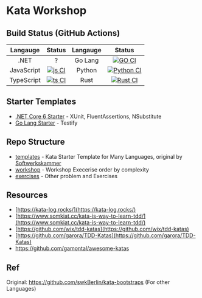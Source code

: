 # Kata Workshop

## Build Status (GitHub Actions)

|    Langauge   | Status |  Langauge  | Status |
|:----------:|:------:|:-------:|:------:|
| .NET       | ?      | Go Lang | [![GO CI](https://github.com/dotnetthailand/kata-workshop/actions/workflows/go.yml/badge.svg)](https://github.com/dotnetthailand/kata-workshop/actions/workflows/go.yml)      |
| JavaScript | [![js CI](https://github.com/dotnetthailand/kata-workshop/actions/workflows/js.yml/badge.svg)](https://github.com/dotnetthailand/kata-workshop/actions/workflows/js.yml)      | Python  | [![Python CI](https://github.com/dotnetthailand/kata-workshop/actions/workflows/python.yml/badge.svg)](https://github.com/dotnetthailand/kata-workshop/actions/workflows/python.yml)      |
| TypeScript | [![ts CI](https://github.com/dotnetthailand/kata-workshop/actions/workflows/ts.yml/badge.svg)](https://github.com/dotnetthailand/kata-workshop/actions/workflows/ts.yml)      | Rust    | [![Rust CI](https://github.com/dotnetthailand/kata-workshop/actions/workflows/rust.yml/badge.svg)](https://github.com/dotnetthailand/kata-workshop/actions/workflows/rust.yml)      |

## Starter Templates
- [.NET Core 6 Starter](https://github.com/dotnetthailand/kata-workshop-dotnet6-starter) - XUnit, FluentAssertions, NSubstitute
- [Go Lang Starter](https://github.com/dotnetthailand/kata-workshop-golang-starter) - Testify

## Repo Structure
- [templates](/tree/main/templates) - Kata Starter Template for Many Languages, original by [Softwerkskammer](https://github.com/swkBerlin/kata-bootstraps)
- [workshop](/tree/main/exercises) - Workshop Execerise order by complexity
- [exercises](/tree/main/exercises) - Other problem and Exercises

## Resources

- [https://kata-log.rocks/](https://kata-log.rocks/)
- [https://www.somkiat.cc/kata-is-way-to-learn-tdd/](https://www.somkiat.cc/kata-is-way-to-learn-tdd/)
- [https://github.com/wix/tdd-katas](https://github.com/wix/tdd-katas)
- [https://github.com/garora/TDD-Katas](https://github.com/garora/TDD-Katas)
- <https://github.com/gamontal/awesome-katas>

## Ref

Original: https://github.com/swkBerlin/kata-bootstraps (For other Languages)

[rust-ci-badge]: https://github.com/dotnetthailand/kata-workshop/actions/workflows/rust.yml/badge.svg
